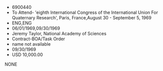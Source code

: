 * 6900440
* To Attend- 'eighth International Congress of the            International Union For Quaternary Research', Paris, France,August 30 - September 5, 1969
* ENG,ENG
* 06/01/1969,09/30/1969
* Jeremy Taylor, National Academy of Sciences
* Contract-BOA/Task Order
*   name not available
* 09/30/1969
* USD 10,000.00

NONE